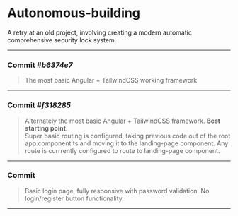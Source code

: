 # Autonomous-building
A retry at an old project, involving creating a modern automatic comprehensive security lock system.

---

### Commit *#b6374e7*
> The most basic Angular + TailwindCSS working framework. 
---
### Commit *#f318285*
> Alternately the most basic Angular + TailwindCSS framework. **Best starting point**. <br> Super basic routing is configured, taking previous code out of the root app.component.ts and moving it to the landing-page component. Any route is currrently configured to route to landing-page component.
---
### Commit 
> Basic login page, fully responsive with password validation. No login/register button functionality.
---